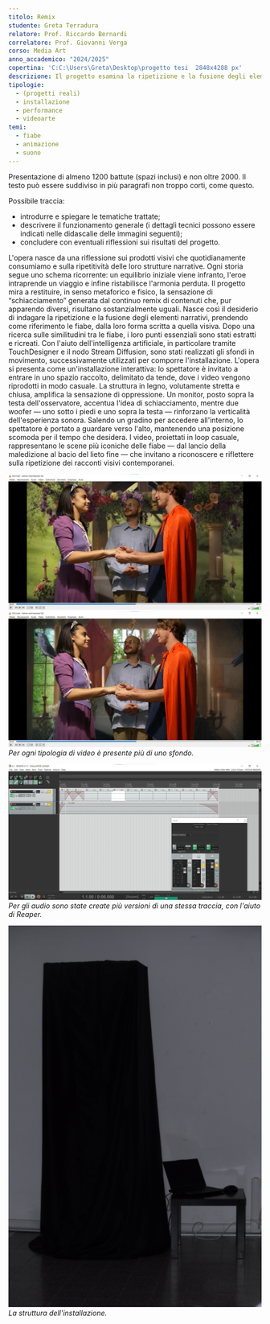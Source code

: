 ```yaml
---
titolo: Remix
studente: Greta Terradura 
relatore: Prof. Riccardo Bernardi
correlatore: Prof. Giovanni Verga 
corso: Media Art
anno_accademico: "2024/2025"
copertina: 'C:C:\Users\Greta\Desktop\progetto tesi  2848x4288 px'
descrizione: Il progetto esamina la ripetizione e la fusione degli elementi, in particolare prendendo ad esempio le fiabe, dalla narrazione scritta a quella visiva.
tipologie:
  - (progetti reali)
  - installazione
  - performance
  - videoarte
temi:
  - fiabe 
  - animazione
  - suono
---
```



Presentazione di almeno 1200 battute (spazi inclusi) e non oltre 2000. Il testo può essere suddiviso in più paragrafi non troppo corti, come questo.

Possibile traccia: 
- introdurre e spiegare le tematiche trattate;
- descrivere il funzionamento generale (i dettagli tecnici possono essere indicati nelle didascalie delle immagini seguenti);
- concludere con eventuali riflessioni sui risultati del progetto.

L'opera nasce da una riflessione sui prodotti visivi che quotidianamente consumiamo e sulla ripetitività delle loro strutture narrative. Ogni storia segue uno schema ricorrente: un equilibrio iniziale viene infranto, l'eroe intraprende un viaggio e infine ristabilisce l'armonia perduta.
Il progetto mira a restituire, in senso metaforico e fisico, la sensazione di “schiacciamento” generata dal continuo remix di contenuti che, pur apparendo diversi, risultano sostanzialmente uguali. Nasce così il desiderio di indagare la ripetizione e la fusione degli elementi narrativi, prendendo come riferimento le fiabe, dalla loro forma scritta a quella visiva.
Dopo una ricerca sulle similitudini tra le fiabe, i loro punti essenziali sono stati estratti e ricreati. Con l'aiuto dell'intelligenza artificiale, in particolare tramite TouchDesigner e il nodo Stream Diffusion, sono stati realizzati gli sfondi in movimento, successivamente utilizzati per comporre l'installazione.
L'opera si presenta come un'installazione interattiva: lo spettatore è invitato a entrare in uno spazio raccolto, delimitato da tende, dove i video vengono riprodotti in modo casuale. La struttura in legno, volutamente stretta e chiusa, amplifica la sensazione di oppressione. Un monitor, posto sopra la testa dell'osservatore, accentua l'idea di schiacciamento, mentre due woofer — uno sotto i piedi e uno sopra la testa — rinforzano la verticalità dell'esperienza sonora.
Salendo un gradino per accedere all'interno, lo spettatore è portato a guardare verso l'alto, mantenendo una posizione scomoda per il tempo che desidera. I video, proiettati in loop casuale, rappresentano le scene più iconiche delle fiabe — dal lancio della maledizione al bacio del lieto fine — che invitano a riconoscere e riflettere sulla ripetizione dei racconti visivi contemporanei.


![Video con sfondo IA](Immagine_2025-06-12_180251.jpg)
![Video con sfondo IA differente](Immagine_2025-06-12_180337.jpg)
*Per ogni tipologia di video è presente più di uno sfondo.*

![audio](5.jpg)
*Per gli audio sono state create più versioni di una stessa traccia, con l'aiuto di Reaper.*

![installazione](_DSC0365.JPG)
*La struttura dell'installazione.*